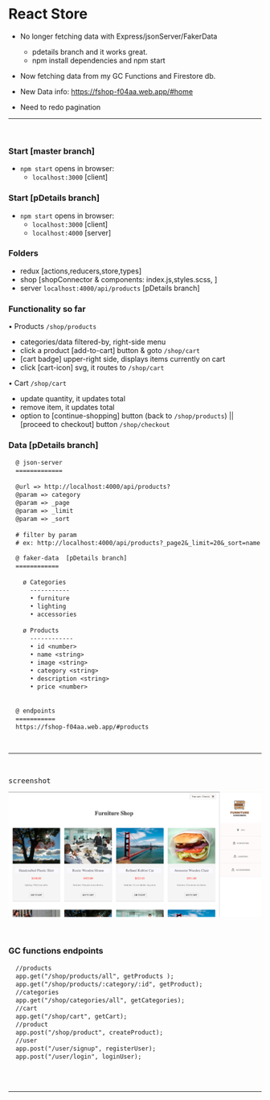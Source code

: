 # React Store

- No longer fetching data with Express/jsonServer/FakerData
  * pdetails branch and it works great.
  * npm install dependencies and npm start
- Now fetching data from my GC Functions and Firestore db.

- New Data info:  https://fshop-f04aa.web.app/#home
- Need to redo pagination


<hr />
<br />




### Start [master branch]
- `npm start` opens in browser:
  + `localhost:3000` [client]


### Start [pDetails branch]
- `npm start` opens in browser:
  + `localhost:3000` [client]
  + `localhost:4000` [server]


### Folders
- redux [actions,reducers,store,types]
- shop [shopConnector & components: index.js,styles.scss, ]
- server `localhost:4000/api/products`  [pDetails branch]


### Functionality so far

• Products  `/shop/products`
- categories/data filtered-by, right-side menu
- click a product [add-to-cart] button & goto `/shop/cart`
- [cart badge] upper-right side, displays items currently on cart
- click [cart-icon] svg, it routes to `/shop/cart`



• Cart `/shop/cart`

- update quantity, it updates total
- remove item, it updates total
- option to [continue-shopping] button (back to `/shop/products`) || [proceed to checkout]
  button `/shop/checkout`


### Data [pDetails branch]

```
  @ json-server
  =============

  @url => http://localhost:4000/api/products?
  @param => category
  @param => _page
  @param => _limit
  @param => _sort

  # filter by param
  # ex: http://localhost:4000/api/products?_page2&_limit=20&_sort=name

```


```
  @ faker-data  [pDetails branch]
  ============

    ø Categories
      -----------
      • furniture
      • lighting
      • accessories

    ø Products
      ------------
      • id <number>
      • name <string>
      • image <string>
      • category <string>
      • description <string>
      • price <number>


  @ endpoints
  ===========
  https://fshop-f04aa.web.app/#products

```




<br />
<hr />
<br />

<kbd>screenshot</kbd>

![](src/images/screenshot.png)

<br/>








### GC functions endpoints

```
  //products
  app.get("/shop/products/all", getProducts );
  app.get("/shop/products/:category/:id", getProduct);
  //categories
  app.get("/shop/categories/all", getCategories);
  //cart
  app.get("/shop/cart", getCart);
  //product
  app.post("/shop/product", createProduct);
  //user
  app.post("/user/signup", registerUser);
  app.post("/user/login", loginUser);

```






<br />
<br />

<hr />



